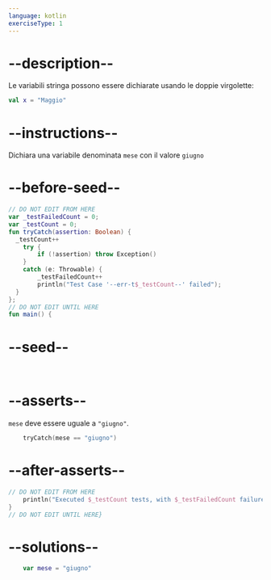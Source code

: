 ```yaml
---
language: kotlin
exerciseType: 1
---
```


# --description--

Le variabili stringa possono essere dichiarate usando le doppie virgolette:
```kotlin
val x = "Maggio"
```

# --instructions--

Dichiara una variabile denominata `mese` con il valore `giugno`

# --before-seed--

```kotlin
// DO NOT EDIT FROM HERE
var _testFailedCount = 0;
var _testCount = 0;
fun tryCatch(assertion: Boolean) {
  _testCount++
    try { 
        if (!assertion) throw Exception()
    }
    catch (e: Throwable) {
        _testFailedCount++
        println("Test Case '--err-t$_testCount--' failed");
  }
};
// DO NOT EDIT UNTIL HERE
fun main() {
```

# --seed--

```kotlin
    
```

# --asserts--

`mese` deve essere uguale a `"giugno"`.

```kotlin
    tryCatch(mese == "giugno")
```

# --after-asserts--

```kotlin
// DO NOT EDIT FROM HERE 
    println("Executed $_testCount tests, with $_testFailedCount failures");
}
// DO NOT EDIT UNTIL HERE}
```

# --solutions--

```kotlin
    var mese = "giugno"
```
